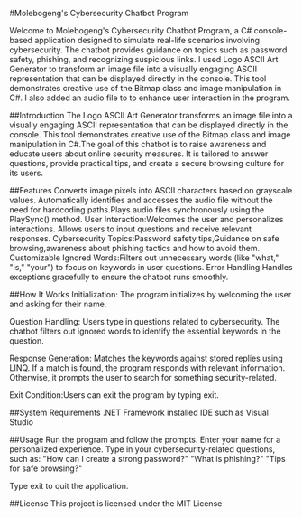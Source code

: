 #Molebogeng's Cybersecurity Chatbot Program

Welcome to Molebogeng's Cybersecurity Chatbot Program, a C# console-based application designed to simulate real-life scenarios involving cybersecurity. 
The chatbot provides guidance on topics such as password safety, phishing, and recognizing suspicious links. I used Logo ASCII Art Generator to transform
an image file into a visually engaging ASCII representation that can be displayed directly in the console. This tool demonstrates creative use of the 
Bitmap class and image manipulation in C#. I also added an audio file to to enhance user interaction in the program.

##Introduction
The Logo ASCII Art Generator transforms an image file into a visually engaging ASCII representation that can be displayed directly in the console. 
This tool demonstrates creative use of the Bitmap class and image manipulation in C#.The goal of this chatbot is to raise awareness and educate users about 
online security measures. It is tailored to answer questions, provide practical tips, and create a secure browsing culture for its users.

##Features
Converts image pixels into ASCII characters based on grayscale values.
Automatically identifies and accesses the audio file without the need for hardcoding paths.Plays audio files synchronously using the PlaySync() method.
User Interaction:Welcomes the user and personalizes interactions.
Allows users to input questions and receive relevant responses.
Cybersecurity Topics:Password safety tips,Guidance on safe browsing,awareness about phishing tactics and how to avoid them.
Customizable Ignored Words:Filters out unnecessary words (like "what," "is," "your") to focus on keywords in user questions.
Error Handling:Handles exceptions gracefully to ensure the chatbot runs smoothly.

##How It Works
Initialization:
The program initializes by welcoming the user and asking for their name.

Question Handling:
Users type in questions related to cybersecurity.
The chatbot filters out ignored words to identify the essential keywords in the question.

Response Generation:
Matches the keywords against stored replies using LINQ.
If a match is found, the program responds with relevant information.
Otherwise, it prompts the user to search for something security-related.

Exit Condition:Users can exit the program by typing exit.

##System Requirements
.NET Framework installed
IDE such as Visual Studio

##Usage
Run the program and follow the prompts.
Enter your name for a personalized experience.
Type in your cybersecurity-related questions, such as:
"How can I create a strong password?"
"What is phishing?"
"Tips for safe browsing?"

Type exit to quit the application.

##License
This project is licensed under the MIT License
